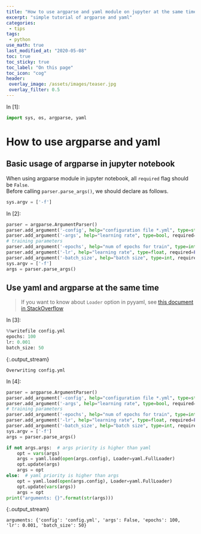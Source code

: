 ```yaml
---
title: "How to use argparse and yaml module on jupyter at the same time"
excerpt: "simple tutorial of argparse and yaml"
categories:
 - tips
tags:
 - python
use_math: true
last_modified_at: "2020-05-08"
toc: true
toc_sticky: true
toc_label: "On this page"
toc_icon: "cog"
header:
 overlay_image: /assets/images/teaser.jpg
 overlay_filter: 0.5
---
```


<div class="prompt input_prompt">
In&nbsp;[1]:
</div>

<div class="input_area" markdown="1">

```python
import sys, os, argparse, yaml
```

</div>

# How to use argparse and yaml

## Basic usage of argparse in jupyter notebook
When using argparse module in jupyter notebook, all `required` flag should be `False`. <br>
Before calling `parser.parse_args()`, we should declare as follows.
```python
sys.argv = ['-f']
```

<div class="prompt input_prompt">
In&nbsp;[2]:
</div>

<div class="input_area" markdown="1">

```python
parser = argparse.ArgumentParser()
parser.add_argument('-config', help="configuration file *.yml", type=str, required=False, default='config.yml')
parser.add_argument('-args', help="learning rate", type=bool, required=False, default=False)
# training parameters
parser.add_argument('-epochs', help="num of epochs for train", type=int, required=False, default=100)
parser.add_argument('-lr', help="learning rate", type=float, required=False, default=0.00005)
parser.add_argument('-batch_size', help="batch size", type=int, required=False, default=64)
sys.argv = ['-f']
args = parser.parse_args()
```

</div>

## Use yaml and argparse at the same time

>If you want to know about `Loader` option in pyyaml, see [this document in StackOverflow](https://stackoverflow.com/questions/55677397/why-does-pyyaml-5-1-raise-yamlloadwarning-when-the-default-loader-has-been-made)

<div class="prompt input_prompt">
In&nbsp;[3]:
</div>

<div class="input_area" markdown="1">

```python
%%writefile config.yml
epochs: 100
lr: 0.001
batch_size: 50
```

</div>

{:.output_stream}

```
Overwriting config.yml

```

<div class="prompt input_prompt">
In&nbsp;[4]:
</div>

<div class="input_area" markdown="1">

```python
parser = argparse.ArgumentParser()
parser.add_argument('-config', help="configuration file *.yml", type=str, required=False, default='config.yml')
parser.add_argument('-args', help="learning rate", type=bool, required=False, default=False)
# training parameters
parser.add_argument('-epochs', help="num of epochs for train", type=int, required=False, default=100)
parser.add_argument('-lr', help="learning rate", type=float, required=False, default=0.00005)
parser.add_argument('-batch_size', help="batch size", type=int, required=False, default=64)
sys.argv = ['-f']
args = parser.parse_args()

if not args.args:  # args priority is higher than yaml
    opt = vars(args)
    args = yaml.load(open(args.config), Loader=yaml.FullLoader)
    opt.update(args)
    args = opt
else:  # yaml priority is higher than args
    opt = yaml.load(open(args.config), Loader=yaml.FullLoader)
    opt.update(vars(args))
    args = opt
print("arguments: {}".format(str(args)))
```

</div>

{:.output_stream}

```
arguments: {'config': 'config.yml', 'args': False, 'epochs': 100, 'lr': 0.001, 'batch_size': 50}

```
